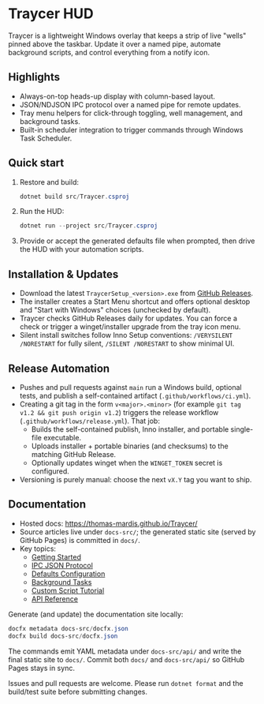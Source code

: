 # Traycer HUD

Traycer is a lightweight Windows overlay that keeps a strip of live "wells" pinned above the taskbar. Update it over a named pipe, automate background scripts, and control everything from a notify icon.

## Highlights

- Always-on-top heads-up display with column-based layout.
- JSON/NDJSON IPC protocol over a named pipe for remote updates.
- Tray menu helpers for click-through toggling, well management, and background tasks.
- Built-in scheduler integration to trigger commands through Windows Task Scheduler.

## Quick start

1. Restore and build:
   ```powershell
   dotnet build src/Traycer.csproj
   ```
2. Run the HUD:
   ```powershell
   dotnet run --project src/Traycer.csproj
   ```
3. Provide or accept the generated defaults file when prompted, then drive the HUD with your automation scripts.

## Installation & Updates

- Download the latest `TraycerSetup_<version>.exe` from [GitHub Releases](https://github.com/thomas-mardis/Traycer/releases).
- The installer creates a Start Menu shortcut and offers optional desktop and "Start with Windows" choices (unchecked by default).
- Traycer checks GitHub Releases daily for updates. You can force a check or trigger a winget/installer upgrade from the tray icon menu.
- Silent install switches follow Inno Setup conventions: `/VERYSILENT /NORESTART` for fully silent, `/SILENT /NORESTART` to show minimal UI.

## Release Automation

- Pushes and pull requests against `main` run a Windows build, optional tests, and publish a self-contained artifact (`.github/workflows/ci.yml`).
- Creating a git tag in the form `v<major>.<minor>` (for example `git tag v1.2 && git push origin v1.2`) triggers the release workflow (`.github/workflows/release.yml`). That job:
  - Builds the self-contained publish, Inno installer, and portable single-file executable.
  - Uploads installer + portable binaries (and checksums) to the matching GitHub Release.
  - Optionally updates winget when the `WINGET_TOKEN` secret is configured.
- Versioning is purely manual: choose the next `vX.Y` tag you want to ship.

## Documentation

- Hosted docs: <https://thomas-mardis.github.io/Traycer/>
- Source articles live under `docs-src/`; the generated static site (served by GitHub Pages) is committed in `docs/`.
- Key topics:
  - [Getting Started](https://thomas-mardis.github.io/Traycer/articles/getting-started.html)
  - [IPC JSON Protocol](https://thomas-mardis.github.io/Traycer/articles/ipc-protocol.html)
  - [Defaults Configuration](https://thomas-mardis.github.io/Traycer/articles/defaults.html)
  - [Background Tasks](https://thomas-mardis.github.io/Traycer/articles/tasks.html)
  - [Custom Script Tutorial](https://thomas-mardis.github.io/Traycer/articles/custom-scripts.html)
  - [API Reference](https://thomas-mardis.github.io/Traycer/api/)

Generate (and update) the documentation site locally:

```powershell
docfx metadata docs-src/docfx.json
docfx build docs-src/docfx.json
```

The commands emit YAML metadata under `docs-src/api/` and write the final static site to `docs/`. Commit both `docs/` and `docs-src/api/` so GitHub Pages stays in sync.

Issues and pull requests are welcome. Please run `dotnet format` and the build/test suite before submitting changes.


